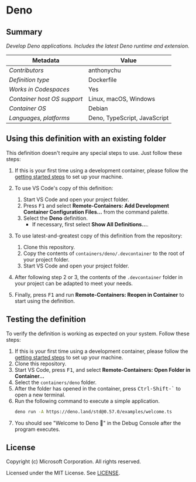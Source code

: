 # Deno

## Summary

*Develop Deno applications. Includes the latest Deno runtime and extension.*

| Metadata | Value |  
|----------|-------|
| *Contributors* | anthonychu |
| *Definition type* | Dockerfile |
| *Works in Codespaces* | Yes |
| *Container host OS support* | Linux, macOS, Windows |
| *Container OS* | Debian |
| *Languages, platforms* | Deno, TypeScript, JavaScript |

## Using this definition with an existing folder

This definition doesn't require any special steps to use. Just follow these steps:

1. If this is your first time using a development container, please follow the [getting started steps](https://aka.ms/vscode-remote/containers/getting-started) to set up your machine.

1. To use VS Code's copy of this definition:
    1. Start VS Code and open your project folder.
    1. Press <kbd>F1</kbd> and select **Remote-Containers: Add Development Container Configuration Files...** from the command palette.
    1. Select the **Deno** definition.
        - If necessary, first select **Show All Definitions...**.

1. To use latest-and-greatest copy of this definition from the repository:
    1. Clone this repository.
    1. Copy the contents of `containers/deno/.devcontainer` to the root of your project folder.
    1. Start VS Code and open your project folder.

1. After following step 2 or 3, the contents of the `.devcontainer` folder in your project can be adapted to meet your needs.

1. Finally, press <kbd>F1</kbd> and run **Remote-Containers: Reopen in Container** to start using the definition.

## Testing the definition

To verify the definition is working as expected on your system. Follow these steps:

1. If this is your first time using a development container, please follow the [getting started steps](https://aka.ms/vscode-remote/containers/getting-started) to set up your machine.
1. Clone this repository.
1. Start VS Code, press <kbd>F1</kbd>, and select **Remote-Containers: Open Folder in Container...**
1. Select the `containers/deno` folder.
1. After the folder has opened in the container, press <kbd>Ctrl-Shift-`</kbd> to open a new terminal.
1. Run the following command to execute a simple application.
    ```bash
    deno run -A https://deno.land/std@0.57.0/examples/welcome.ts
    ```
1. You should see "Welcome to Deno 🦕" in the Debug Console after the program executes.

## License

Copyright (c) Microsoft Corporation. All rights reserved.

Licensed under the MIT License. See [LICENSE](https://github.com/Microsoft/vscode-dev-containers/blob/master/LICENSE).